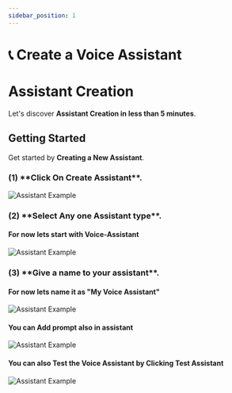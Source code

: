 ```yaml
---
sidebar_position: 1
---
```


# 📞 Create a Voice Assistant



# Assistant Creation

Let's discover **Assistant Creation in less than 5 minutes**.

## Getting Started

Get started by **Creating a New Assistant**.

 <h3> (1) **Click On Create Assistant**.</h3>

![Assistant Example](/img/Create-Assistant.jpg)

 <h3> (2) **Select Any one Assistant type**.</h3>
 <h4> For now lets start with Voice-Assistant</h4>

![Assistant Example](/img/Voice-Assistant.jpg)
<h3> (3) **Give a name to your assistant**.</h3>
<h4> For now lets name it as "My Voice Assistant"</h4>

![Assistant Example](/img/Voice-config.jpg)

<h4> You can Add prompt also in assistant </h4>

![Assistant Example](/img/prompt.jpg)

<h4> You can also Test the Voice Assistant by Clicking Test Assistant</h4>

![Assistant Example](/img/test.jpg)






